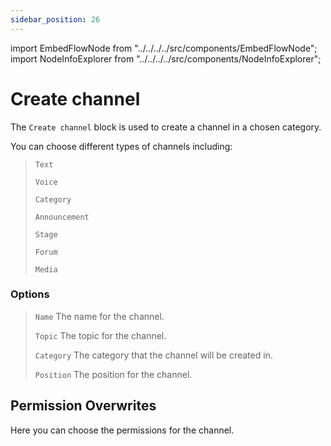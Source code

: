 ```yaml
---
sidebar_position: 26
---
```


import EmbedFlowNode from "../../../../src/components/EmbedFlowNode";
import NodeInfoExplorer from "../../../../src/components/NodeInfoExplorer";


# Create channel

<EmbedFlowNode type="action_channel_create" />

The `Create channel` block is used to create a channel in a chosen category.

You can choose different types of channels including:
> `Text`
> 
> `Voice`
> 
> `Category`
>
> `Announcement`
>
> `Stage`
>
> `Forum`
>
>`Media`

### Options

> `Name` The name for the channel.
>
> `Topic` The topic for the channel.
>
> `Category` The category that the channel will be created in.
>
>`Position` The position for the channel.

## Permission Overwrites
Here you can choose the permissions for the channel.

<NodeInfoExplorer type="action_channel_create" />
